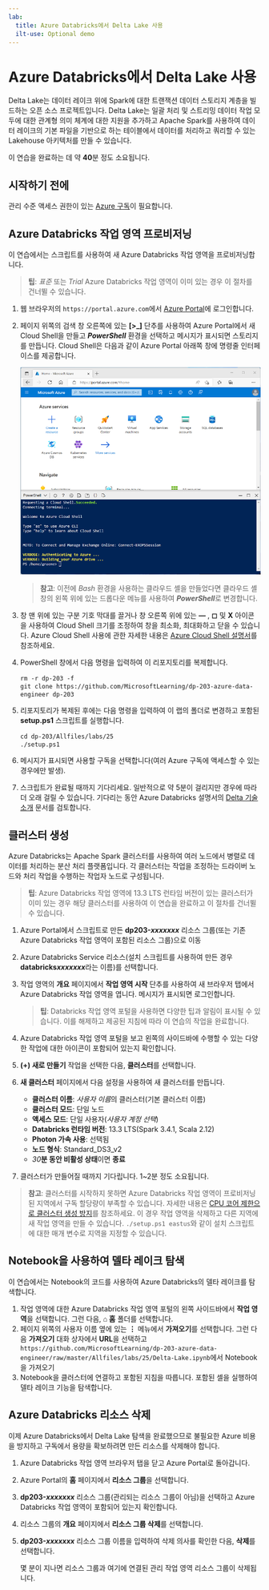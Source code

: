 ```yaml
---
lab:
  title: Azure Databricks에서 Delta Lake 사용
  ilt-use: Optional demo
---
```


# Azure Databricks에서 Delta Lake 사용

Delta Lake는 데이터 레이크 위에 Spark에 대한 트랜잭션 데이터 스토리지 계층을 빌드하는 오픈 소스 프로젝트입니다. Delta Lake는 일괄 처리 및 스트리밍 데이터 작업 모두에 대한 관계형 의미 체계에 대한 지원을 추가하고 Apache Spark를 사용하여 데이터 레이크의 기본 파일을 기반으로 하는 테이블에서 데이터를 처리하고 쿼리할 수 있는 Lakehouse 아키텍처를 만들 수 있습니다.

이 연습을 완료하는 데 약 **40**분 정도 소요됩니다.

## 시작하기 전에

관리 수준 액세스 권한이 있는 [Azure 구독](https://azure.microsoft.com/free)이 필요합니다.

## Azure Databricks 작업 영역 프로비저닝

이 연습에서는 스크립트를 사용하여 새 Azure Databricks 작업 영역을 프로비저닝합니다.

> **팁**: *표준* 또는 *Trial* Azure Databricks 작업 영역이 이미 있는 경우 이 절차를 건너뛸 수 있습니다.

1. 웹 브라우저의 `https://portal.azure.com`에서 [Azure Portal](https://portal.azure.com)에 로그인합니다.
2. 페이지 위쪽의 검색 창 오른쪽에 있는 **[\>_]** 단추를 사용하여 Azure Portal에서 새 Cloud Shell을 만들고 ***PowerShell*** 환경을 선택하고 메시지가 표시되면 스토리지를 만듭니다. Cloud Shell은 다음과 같이 Azure Portal 아래쪽 창에 명령줄 인터페이스를 제공합니다.

    ![Cloud Shell 창이 있는 Azure Portal](./images/cloud-shell.png)

    > **참고**: 이전에 *Bash* 환경을 사용하는 클라우드 셸을 만들었다면 클라우드 셸 창의 왼쪽 위에 있는 드롭다운 메뉴를 사용하여 ***PowerShell***로 변경합니다.

3. 창 맨 위에 있는 구분 기호 막대를 끌거나 창 오른쪽 위에 있는 **&#8212;** , **&#9723;** 및 **X** 아이콘을 사용하여 Cloud Shell 크기를 조정하여 창을 최소화, 최대화하고 닫을 수 있습니다. Azure Cloud Shell 사용에 관한 자세한 내용은 [Azure Cloud Shell 설명서](https://docs.microsoft.com/azure/cloud-shell/overview)를 참조하세요.

4. PowerShell 창에서 다음 명령을 입력하여 이 리포지토리를 복제합니다.

    ```
    rm -r dp-203 -f
    git clone https://github.com/MicrosoftLearning/dp-203-azure-data-engineer dp-203
    ```

5. 리포지토리가 복제된 후에는 다음 명령을 입력하여 이 랩의 폴더로 변경하고 포함된 **setup.ps1** 스크립트를 실행합니다.

    ```
    cd dp-203/Allfiles/labs/25
    ./setup.ps1
    ```

6. 메시지가 표시되면 사용할 구독을 선택합니다(여러 Azure 구독에 액세스할 수 있는 경우에만 발생).

7. 스크립트가 완료될 때까지 기다리세요. 일반적으로 약 5분이 걸리지만 경우에 따라 더 오래 걸릴 수 있습니다. 기다리는 동안 Azure Databricks 설명서의 [Delta 기술 소개](https://learn.microsoft.com/azure/databricks/introduction/delta-comparison) 문서를 검토합니다.

## 클러스터 생성

Azure Databricks는 Apache Spark 클러스터를 사용하여 여러 노드에서 병렬로 데이터를 처리하는 분산 처리 플랫폼입니다. 각 클러스터는 작업을 조정하는 드라이버 노드와 처리 작업을 수행하는 작업자 노드로 구성됩니다.

> **팁**: Azure Databricks 작업 영역에 13.3 LTS 런타임 버전이 있는 클러스터가 이미 있는 경우 해당 클러스터를 사용하여 이 연습을 완료하고 이 절차를 건너뛸 수 있습니다.

1. Azure Portal에서 스크립트로 만든 **dp203-*xxxxxxx*** 리소스 그룹(또는 기존 Azure Databricks 작업 영역이 포함된 리소스 그룹)으로 이동
1. Azure Databricks Service 리소스(설치 스크립트를 사용하여 만든 경우 **databricks*xxxxxxx***라는 이름)를 선택합니다.
1. 작업 영역의 **개요** 페이지에서 **작업 영역 시작** 단추를 사용하여 새 브라우저 탭에서 Azure Databricks 작업 영역을 엽니다. 메시지가 표시되면 로그인합니다.

    > **팁**: Databricks 작업 영역 포털을 사용하면 다양한 팁과 알림이 표시될 수 있습니다. 이를 해제하고 제공된 지침에 따라 이 연습의 작업을 완료합니다.

1. Azure Databricks 작업 영역 포털을 보고 왼쪽의 사이드바에 수행할 수 있는 다양한 작업에 대한 아이콘이 포함되어 있는지 확인합니다.

1. **(+) 새로 만들기** 작업을 선택한 다음, **클러스터**를 선택합니다.
1. **새 클러스터** 페이지에서 다음 설정을 사용하여 새 클러스터를 만듭니다.
    - **클러스터 이름**: *사용자 이름*의 클러스터(기본 클러스터 이름)
    - **클러스터 모드**: 단일 노드
    - **액세스 모드**: 단일 사용자(*사용자 계정 선택*)
    - **Databricks 런타임 버전**: 13.3 LTS(Spark 3.4.1, Scala 2.12)
    - **Photon 가속 사용**: 선택됨
    - **노드 형식**: Standard_DS3_v2
    - *30***분 동안 비활성 상태**이면 **종료**

1. 클러스터가 만들어질 때까지 기다립니다. 1~2분 정도 소요됩니다.

> **참고**: 클러스터를 시작하지 못하면 Azure Databricks 작업 영역이 프로비저닝된 지역에서 구독 할당량이 부족할 수 있습니다. 자세한 내용은 [CPU 코어 제한으로 클러스터 생성 방지](https://docs.microsoft.com/azure/databricks/kb/clusters/azure-core-limit)를 참조하세요. 이 경우 작업 영역을 삭제하고 다른 지역에 새 작업 영역을 만들 수 있습니다. `./setup.ps1 eastus`와 같이 설치 스크립트에 대한 매개 변수로 지역을 지정할 수 있습니다.

## Notebook을 사용하여 델타 레이크 탐색

이 연습에서는 Notebook의 코드를 사용하여 Azure Databricks의 델타 레이크를 탐색합니다.

1. 작업 영역에 대한 Azure Databricks 작업 영역 포털의 왼쪽 사이드바에서 **작업 영역**을 선택합니다. 그런 다음, **&#8962; 홈** 폴더를 선택합니다.
1. 페이지 위쪽의 사용자 이름 옆에 있는 **&#8942;** 메뉴에서 **가져오기**를 선택합니다. 그런 다음 **가져오기** 대화 상자에서 **URL**을 선택하고 `https://github.com/MicrosoftLearning/dp-203-azure-data-engineer/raw/master/Allfiles/labs/25/Delta-Lake.ipynb`에서 Notebook을 가져오기
1. Notebook을 클러스터에 연결하고 포함된 지침을 따릅니다. 포함된 셀을 실행하여 델타 레이크 기능을 탐색합니다.

## Azure Databricks 리소스 삭제

이제 Azure Databricks에서 Delta Lake 탐색을 완료했으므로 불필요한 Azure 비용을 방지하고 구독에서 용량을 확보하려면 만든 리소스를 삭제해야 합니다.

1. Azure Databricks 작업 영역 브라우저 탭을 닫고 Azure Portal로 돌아갑니다.
2. Azure Portal의 **홈** 페이지에서 **리소스 그룹**을 선택합니다.
3. **dp203-*xxxxxxx*** 리소스 그룹(관리되는 리소스 그룹이 아님)을 선택하고 Azure Databricks 작업 영역이 포함되어 있는지 확인합니다.
4. 리소스 그룹의 **개요** 페이지에서 **리소스 그룹 삭제**를 선택합니다.
5. **dp203-*xxxxxxx*** 리소스 그룹 이름을 입력하여 삭제 의사를 확인한 다음, **삭제**를 선택합니다.

    몇 분이 지나면 리소스 그룹과 여기에 연결된 관리 작업 영역 리소스 그룹이 삭제됩니다.
